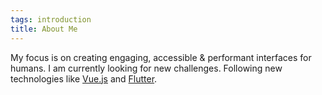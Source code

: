 ```yaml
---
tags: introduction
title: About Me
---
```


My focus is on creating engaging, accessible & performant interfaces for humans. I am currently looking for new challenges.
Following new technologies like [Vue.js](https://vuejs.org/) and [Flutter](https://flutter.dev/).